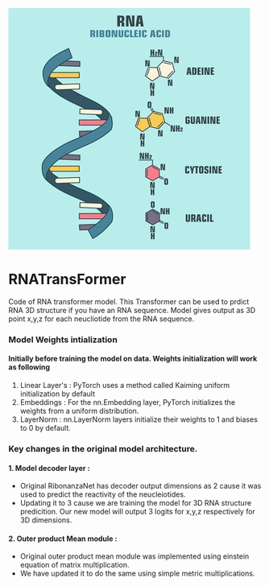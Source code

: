![Alt text](image.png)

# RNATransFormer
Code of RNA transformer model. This Transformer can be used to prdict RNA 3D structure if you have an RNA sequence. Model gives output as 3D point x,y,z for each neucliotide from the RNA sequence.


### Model Weights intialization
#### Initially before training the model on data. Weights initialization will work as following
1. Linear Layer's : PyTorch uses a method called Kaiming uniform initialization by default
2. Embeddings     : For the nn.Embedding layer, PyTorch initializes the weights from a uniform distribution.
3. LayerNorm : nn.LayerNorm layers initialize their weights to 1 and biases to 0 by default.

### Key changes in the original model architecture.
#### 1. Model decoder layer :
- Original RibonanzaNet has decoder output dimensions as 2 cause it was used to predict the reactivity of the neucleiotides.
- Updating it to 3 cause we are training the model for 3D RNA structure predicition. Our new model will output 3 logits for x,y,z respectively for 3D dimensions.

#### 2. Outer product Mean module :
- Original outer product mean module was implemented using einstein equation of matrix multiplication.
- We have updated it to do the same using simple metric multiplications.
